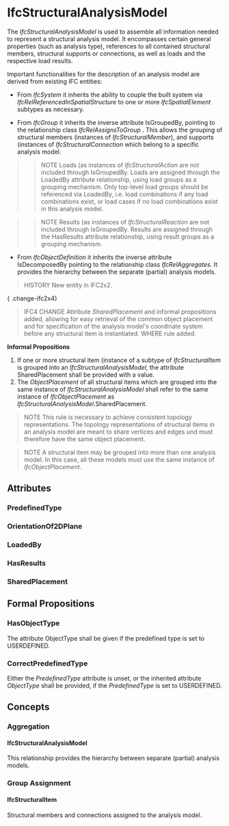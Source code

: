 # IfcStructuralAnalysisModel

The _IfcStructuralAnalysisModel_ is used to assemble all information needed to represent a structural analysis model. It encompasses certain general properties (such as analysis type), references to all contained structural members, structural supports or connections, as well as loads and the respective load results.<!-- end of definition -->

Important functionalities for the description of an analysis model are derived from existing IFC entities:

* From _IfcSystem_ it inherits the ability to couple the built system via _IfcRelReferencedInSpatialStructure_ to one or more _IfcSpatialElement_ subtypes as necessary.

* From _IfcGroup_ it inherits the inverse attribute IsGroupedBy, pointing to the relationship class _IfcRelAssignsToGroup_ . This allows the grouping of structural members (instances of _IfcStructuralMember_), and supports (instances of _IfcStructuralConnection_ which belong to a specific analysis model.

>> NOTE Loads (as instances of _IfcStructuralAction_ are not included through IsGroupedBy. Loads are assigned through the LoadedBy attribute relationship, using load groups as a grouping mechanism. Only top-level load groups should be referenced via LoadedBy, i.e. load combinations if any load combinations exist, or load cases if no load combinations exist in this analysis model.

>> NOTE Results (as instances of _IfcStructuralReaction_ are not included through IsGroupedBy. Results are assigned through the HasResults attribute relationship, using result groups as a grouping mechanism.

* From _IfcObjectDefinition_ it inherits the inverse attribute IsDecomposedBy pointing to the relationship class _IfcRelAggregates_. It provides the hierarchy between the separate (partial) analysis models.

> HISTORY New entity in IFC2x2.

{ .change-ifc2x4}
> IFC4 CHANGE Attribute _SharedPlacement_ and informal propositions added, allowing for easy retrieval of the common object placement and for specification of the analysis model's coordinate system before any structural item is instantiated. WHERE rule added.

**Informal Propositions**

1. If one or more structural item (instance of a subtype of _IfcStructuralItem_ is grouped into an _IfcStructuralAnalysisModel_, the attribute SharedPlacement shall be provided with a value.
2. The _ObjectPlacement_ of all structural items which are grouped into the same instance of _IfcStructuralAnalysisModel_ shall refer to the same instance of _IfcObjectPlacement_ as _IfcStructuralAnalysisModel_.SharedPlacement.


> NOTE This rule is necessary to achieve consistent topology representations. The topology representations of structural items in an analysis model are meant to share vertices and edges und must therefore have the same object placement.

> NOTE A structural item may be grouped into more than one analysis model. In this case, all these models must use the same instance of _IfcObjectPlacement_.

## Attributes

### PredefinedType


### OrientationOf2DPlane


### LoadedBy


### HasResults


### SharedPlacement


## Formal Propositions

### HasObjectType
The attribute ObjectType shall be given if the predefined type is set to USERDEFINED.

### CorrectPredefinedType
Either the _PredefinedType_ attribute is unset, or the inherited attribute _ObjectType_ shall be provided, if the _PredefinedType_ is set to USERDEFINED.

## Concepts

### Aggregation



#### IfcStructuralAnalysisModel

This relationship provides the hierarchy between separate (partial) analysis models.

### Group Assignment



#### IfcStructuralItem

Structural members and connections assigned to the analysis model.

